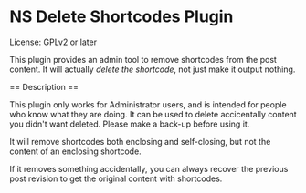 # NS Delete Shortcodes Plugin

License: GPLv2 or later

This plugin provides an admin tool to remove shortcodes from the post content. It will actually *delete the shortcode*, not just make it output nothing.

== Description ==

This plugin only works for Administrator users, and is intended for people who know what they are doing. It can be used to delete accicentally content you didn't want deleted. Please make a back-up before using it.

It will remove shortcodes both enclosing and self-closing, but not the content of an enclosing shortcode.

If it removes something accidentally, you can always recover the previous post revision to get the original content with shortcodes.
